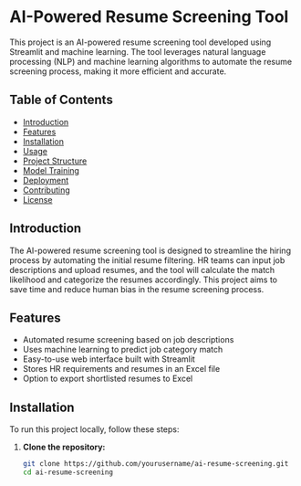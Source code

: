 # AI-Powered Resume Screening Tool

This project is an AI-powered resume screening tool developed using Streamlit and machine learning. The tool leverages natural language processing (NLP) and machine learning algorithms to automate the resume screening process, making it more efficient and accurate.

## Table of Contents
- [Introduction](#introduction)
- [Features](#features)
- [Installation](#installation)
- [Usage](#usage)
- [Project Structure](#project-structure)
- [Model Training](#model-training)
- [Deployment](#deployment)
- [Contributing](#contributing)
- [License](#license)

## Introduction
The AI-powered resume screening tool is designed to streamline the hiring process by automating the initial resume filtering. HR teams can input job descriptions and upload resumes, and the tool will calculate the match likelihood and categorize the resumes accordingly. This project aims to save time and reduce human bias in the resume screening process.

## Features
- Automated resume screening based on job descriptions
- Uses machine learning to predict job category match
- Easy-to-use web interface built with Streamlit
- Stores HR requirements and resumes in an Excel file
- Option to export shortlisted resumes to Excel

## Installation
To run this project locally, follow these steps:

1. **Clone the repository:**
   ```bash
   git clone https://github.com/yourusername/ai-resume-screening.git
   cd ai-resume-screening
